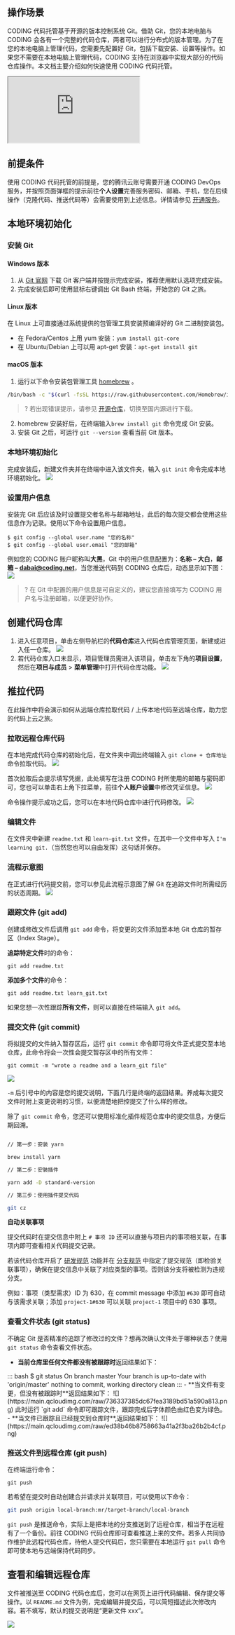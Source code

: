 ## 操作场景
CODING 代码托管基于开源的版本控制系统 Git。借助 Git，您的本地电脑与 CODING 会各有一个完整的代码仓库，两者可以进行分布式的版本管理。为了在您的本地电脑上管理代码，您需要先配置好 Git，包括下载安装、设置等操作。如果您不需要在本地电脑上管理代码，CODING 支持在浏览器中实现大部分的代码仓库操作。本文档主要介绍如何快速使用 CODING 代码托管。
<div class="doc-video-mod"><iframe src="https://cloud.tencent.com/edu/learning/quick-play/2507-42343?source=gw.doc.media&withPoster=1&notip=1"></iframe></div>

## 前提条件
使用 CODING 代码托管的前提是，您的腾讯云账号需要开通 CODING DevOps 服务，并按照页面弹框的提示前往**个人设置**完善服务密码、邮箱、手机，您在后续操作（克隆代码、推送代码等）会需要使用到上述信息。详情请参见 [开通服务](https://cloud.tencent.com/document/product/1112/37264)。

## 本地环境初始化

### 安装 Git

#### Windows 版本

1.  从 [Git 官网](https://git-scm.com/downloads) 下载 Git 客户端并按提示完成安装，推荐使用默认选项完成安装。
2.  完成安装后即可使用鼠标右键调出 Git Bash 终端，开始您的 Git 之旅。

#### Linux 版本

在 Linux 上可直接通过系统提供的包管理工具安装预编译好的 Git 二进制安装包。


-   在 Fedora/Centos 上用 yum 安装：`yum install git-core`
-   在 Ubuntu/Debian 上可以用 apt-get 安装：`apt-get install git`

#### macOS 版本

1.  运行以下命令安装包管理工具 [homebrew](https://raw.githubusercontent.com/Homebrew/install/master/install) 。
```bash
/bin/bash -c "$(curl -fsSL https://raw.githubusercontent.com/Homebrew/install/HEAD/install.sh)"
```

>? 若出现错误提示，请参见 [开源仓库](https://gitee.com/cunkai/HomebrewCN/blob/master/README.md)，切换至国内源进行下载。

2.  homebrew 安装好后，在终端输入`brew install git` 命令完成 Git 安装。
3.  安装 Git 之后，可运行 `git --version` 查看当前 Git 版本。

### 本地环境初始化[](id:git-init)

完成安装后，新建文件夹并在终端中进入该文件夹，输入 `git init` 命令完成本地环境初始化。
![](https://main.qcloudimg.com/raw/02780e09b68633ea13bae8fa7eb75c02.png)

### 设置用户信息[](id:user-config)

安装完 Git 后应该及时设置提交者名称与邮箱地址，此后的每次提交都会使用这些信息作为记录。使用以下命令设置用户信息。

```shell
$ git config --global user.name "您的名称"
$ git config --global user.email "您的邮箱"
```

例如您的 CODING 账户昵称叫**大黑**，Git 中的用户信息配置为：**名称 – 大白**，**邮箱 – dabai@coding.net**，当您推送代码到 CODING 仓库后，动态显示如下图：
![](https://main.qcloudimg.com/raw/82fed1edfb0ad3945fcf7d287307d0b8.png)

>? 在 Git 中配置的用户信息是可自定义的，建议您直接填写为 CODING 用户名与注册邮箱，以便更好协作。

## 创建代码仓库[](id:remote-repo)

1. 进入任意项目，单击左侧导航栏的**代码仓库**进入代码仓库管理页面，新建或进入任一仓库。
![](https://help-assets.codehub.cn/enterprise/20221031161955.png)
2. 若代码仓库入口未显示，项目管理员需进入该项目，单击左下角的**项目设置**，然后在**项目与成员** > **菜单管理**中打开代码仓库功能。
![](https://help-assets.codehub.cn/enterprise/20221031162301.png)

## 推拉代码[](id:push-pull)

在此操作中将会演示如何从远端仓库拉取代码 / 上传本地代码至远端仓库，助力您的代码上云之旅。

### 拉取远程仓库代码[](id:pull)

在本地完成代码仓库的初始化后，在文件夹中调出终端输入 `git clone + 仓库地址` 命令拉取代码。
![](https://qcloudimg.tencent-cloud.cn/raw/a49c18c2df694b6b56905ec6093b18a2.png)

首次拉取后会提示填写凭据，此处填写在注册 CODING 时所使用的邮箱与密码即可，您也可以单击右上角下拉菜单，前往**个人账户设置**中修改凭证信息。
![](https://qcloudimg.tencent-cloud.cn/raw/8819398e669a4aefd7a36f4338cb389e.png)

命令操作提示成功之后，您可以在本地代码仓库中进行代码修改。
![](https://qcloudimg.tencent-cloud.cn/raw/6c479ee1a4f64607cc8fab740d24d40b.png)

### 编辑文件[](id:edit)

在文件夹中新建 `readme.txt` 和 `learn-git.txt` 文件，在其中一个文件中写入 `I'm learning git.`（当然您也可以自由发挥）这句话并保存。

### 流程示意图[](id:map)

在正式进行代码提交前，您可以参见此流程示意图了解 Git 在追踪文件时所需经历的状态周期。
![](https://qcloudimg.tencent-cloud.cn/raw/b2e3bdde34d88c7dd08f29eed241e457.jpg)


### 跟踪文件 (git add)[](id:git-add)

创建或修改文件后调用 `git add` 命令，将变更的文件添加至本地 Git 仓库的暂存区（Index Stage）。

**追踪特定文件**时的命令：

```shell
git add readme.txt
```

**添加多个文件**的命令：

```shell
git add readme.txt learn_git.txt
```

如果您想一次性跟踪**所有文件**，则可以直接在终端输入 `git add`。 

### 提交文件 (git commit)[](id:git-commit)

将拟提交的文件纳入暂存区后，运行 `git commit` 命令即可将文件正式提交至本地仓库，此命令将会一次性会提交暂存区中的所有文件：

```shell
git commit -m "wrote a readme and a learn_git file"
```

![](https://main.qcloudimg.com/raw/a798f400fa32cde0352c8593071bebdd.png)

`-m` 后引号中的内容是您的提交说明，下面几行是终端的返回结果。养成每次提交文件时附上变更说明的习惯，以便清楚地把控提交了什么样的修改。

除了 `git commit` 命令，您还可以使用标准化插件规范仓库中的提交信息，方便后期回溯。

```bash

// 第一步：安装 yarn

brew install yarn

// 第二步：安裝插件

yarn add -D standard-version

// 第三步：使用插件提交代码

git cz
```

**自动关联事项**

提交代码时在提交信息中附上 `# 事项 ID` 还可以直接与项目内的事项相关联，在事项内即可查看相关代码提交记录。

若该代码仓库开启了 [研发规范](https://help.coding.net/docs/repo/config/spec.html) 功能并在 [分支规范](https://help.coding.net/docs/repo/config/spec.html#branch-spec) 中指定了提交规范（即检验关联事项），确保在提交信息中关联了对应类型的事项。否则该分支将被检测为违规分支。


例如：事项（类型需求）ID 为 630，在 commit message 中添加 `#630` 即可自动与该需求关联；添加 `project-1#630` 可以关联 `project-1` 项目中的 630 事项。


### 查看文件状态 (git status)[](id:git-status)

不确定 Git 是否精准的追踪了修改过的文件？想再次确认文件处于哪种状态？使用 `git status` 命令查看文件状态。

- **当前仓库里任何文件都没有被跟踪时**返回结果如下：
<dx-codeblock>
:::  bash
$ git status
On branch master
Your branch is up-to-date with 'origin/master'
nothing to commit, working directory clean
:::
</dx-codeblock>
- **当文件有变更，但没有被跟踪时**返回结果如下：
![](https://main.qcloudimg.com/raw/736337385dc67fea3189bd51a590a813.png)
此时运行 `git add` 命令即可跟踪文件，跟踪完成后字体颜色由红色变为绿色。
- **当文件已跟踪且已经提交到仓库时**,返回结果如下：
![](https://main.qcloudimg.com/raw/ed38b46b8758663a41a2f3ba26b2b4cf.png)

### 推送文件到远程仓库 (git push)[](id:git-push)

在终端运行命令：

```shell
git push
```

若希望在提交时自动创建合并请求并关联项目，可以使用以下命令：

```bash
git push origin local-branch:mr/target-branch/local-branch
```

`git push` 是推送命令，实际上是把本地的分支推送到了远程仓库，相当于在远程有了一个备份。前往 CODING 代码仓库即可查看推送上来的文件。若多人共同协作维护此远程代码仓库，待他人提交代码后，您只需要在本地运行 `git pull` 命令即可使本地与远端保持代码同步。

## 查看和编辑远程仓库[](id:view-modify)

文件被推送至 CODING 代码仓库后，您可以在网页上进行代码编辑、保存提交等操作。以 `README.md` 文件为例，完成编辑并提交后，可以简短描述此次修改内容。若不填写，默认的提交说明是“更新文件 xxx”。

![](https://main.qcloudimg.com/raw/24f19b711d45265ad8eb0f2cdcdb774f.png)
